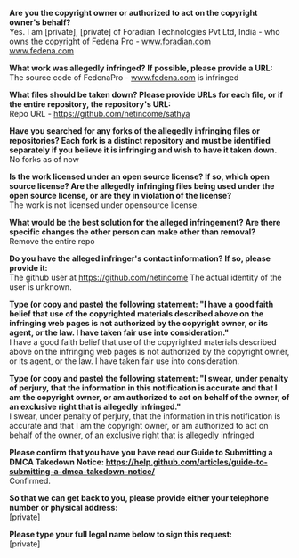 **Are you the copyright owner or authorized to act on the copyright owner's behalf?**  
Yes. I am [private], [private] of Foradian Technologies Pvt Ltd, India - who owns the copyright of Fedena Pro -
www.foradian.com  
www.fedena.com

**What work was allegedly infringed? If possible, please provide a URL:**  
The source code of FedenaPro - www.fedena.com is infringed

**What files should be taken down? Please provide URLs for each file, or if the entire repository, the repository's URL:**  
Repo URL - https://github.com/netincome/sathya

**Have you searched for any forks of the allegedly infringing files or repositories? Each fork is a distinct repository and must be identified separately if you believe it is infringing and wish to have it taken down.**  
No forks as of now

**Is the work licensed under an open source license? If so, which open source license? Are the allegedly infringing files being used under the open source license, or are they in violation of the license?**  
The work is not licensed under opensource license.

**What would be the best solution for the alleged infringement? Are there specific changes the other person can make other than removal?**  
Remove the entire repo

**Do you have the alleged infringer's contact information? If so, please provide it:**  
The github user at https://github.com/netincome The actual identity of the user is unknown.

**Type (or copy and paste) the following statement: "I have a good faith belief that use of the copyrighted materials described above on the infringing web pages is not authorized by the copyright owner, or its agent, or the law. I have taken fair use into consideration."**  
I have a good faith belief that use of the copyrighted materials described above on the infringing web pages is not authorized by the copyright owner, or its agent, or the law. I have taken fair use into consideration.

**Type (or copy and paste) the following statement: "I swear, under penalty of perjury, that the information in this notification is accurate and that I am the copyright owner, or am authorized to act on behalf of the owner, of an exclusive right that is allegedly infringed."**  
I swear, under penalty of perjury, that the information in this notification is accurate and that I am the copyright owner, or am authorized to act on behalf of the owner, of an exclusive right that is allegedly infringed

**Please confirm that you have you have read our Guide to Submitting a DMCA Takedown Notice: https://help.github.com/articles/guide-to-submitting-a-dmca-takedown-notice/**  
Confirmed.

**So that we can get back to you, please provide either your telephone number or physical address:**  
[private]  

**Please type your full legal name below to sign this request:**  
[private]  
